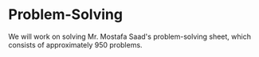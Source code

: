 # Problem-Solving
We will work on solving Mr. Mostafa Saad's problem-solving sheet, which consists of approximately 950 problems.

